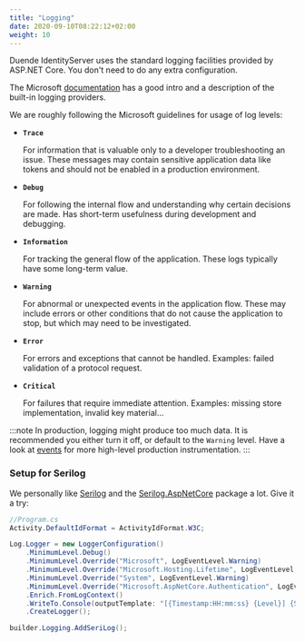 ```yaml
---
title: "Logging"
date: 2020-09-10T08:22:12+02:00
weight: 10
---
```


Duende IdentityServer uses the standard logging facilities provided by ASP.NET Core. You don't need to do any extra configuration.

The Microsoft [documentation](https://docs.microsoft.com/en-us/aspnet/core/fundamentals/logging) has a good intro and a description of the built-in logging providers.

We are roughly following the Microsoft guidelines for usage of log levels:

* **`Trace`** 

    For information that is valuable only to a developer troubleshooting an issue. These messages may contain sensitive application data like tokens and should not be enabled in a production environment.

* **`Debug`** 

    For following the internal flow and understanding why certain decisions are made. Has short-term usefulness during development and debugging.

* **`Information`** 

    For tracking the general flow of the application. These logs typically have some long-term value.

* **`Warning`** 

    For abnormal or unexpected events in the application flow. These may include errors or other conditions that do not cause the application to stop, but which may need to be investigated.

* **`Error`** 

    For errors and exceptions that cannot be handled. Examples: failed validation of a protocol request.

* **`Critical`** 

    For failures that require immediate attention. Examples: missing store implementation, invalid key material...

:::note
In production, logging might produce too much data. It is recommended you either turn it off, or default to the `Warning` level. Have a look at [events](/identityserver/v7/diagnostics/events) for more high-level production instrumentation.
:::

### Setup for Serilog
We personally like [Serilog](https://serilog.net) and the [Serilog.AspNetCore](https://github.com/serilog/serilog-aspnetcore) package a lot. Give it a try:

```cs
//Program.cs
Activity.DefaultIdFormat = ActivityIdFormat.W3C;

Log.Logger = new LoggerConfiguration()
    .MinimumLevel.Debug()
    .MinimumLevel.Override("Microsoft", LogEventLevel.Warning)
    .MinimumLevel.Override("Microsoft.Hosting.Lifetime", LogEventLevel.Information)
    .MinimumLevel.Override("System", LogEventLevel.Warning)
    .MinimumLevel.Override("Microsoft.AspNetCore.Authentication", LogEventLevel.Information)
    .Enrich.FromLogContext()
    .WriteTo.Console(outputTemplate: "[{Timestamp:HH:mm:ss} {Level}] {SourceContext}{NewLine}{Message:lj}{NewLine}{Exception}{NewLine}", theme: AnsiConsoleTheme.Code)
    .CreateLogger();

builder.Logging.AddSeriLog();
```